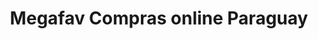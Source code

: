 ---
title: "Megafav Compras online Paraguay"
url: /ciudad-del-este/megafav-compras-online-paraguay/
shop: general
---